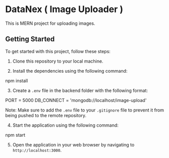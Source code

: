 # DataNex ( Image Uploader )

This is MERN project for uploading images.

## Getting Started

To get started with this project, follow these steps:

1. Clone this repository to your local machine.

2. Install the dependencies using the following command:

npm install

3. Create a `.env` file in the backend folder with the following format:

PORT = 5000
DB_CONNECT = 'mongodb://localhost/image-upload'

Note: Make sure to add the `.env` file to your `.gitignore` file to prevent it from being pushed to the remote repository.

4. Start the application using the following command:

npm start


5. Open the application in your web browser by navigating to `http://localhost:3000`.
